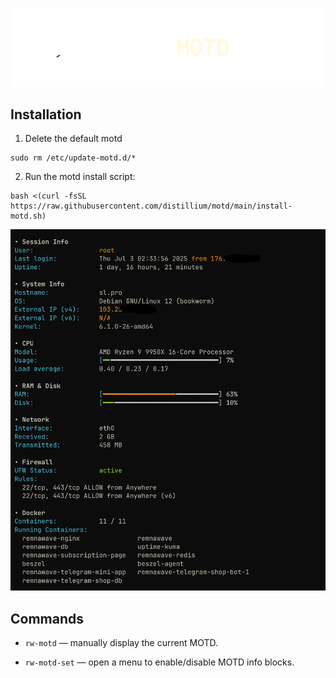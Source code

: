 ![screenshot](screenshot-1.png)

## Installation
1. Delete the default motd
```
sudo rm /etc/update-motd.d/*
```
2. Run the motd install script: 
```
bash <(curl -fsSL https://raw.githubusercontent.com/distillium/motd/main/install-motd.sh)
```

![screenshot](screenshot.png)

## Commands

- `rw-motd` — manually display the current MOTD.

- `rw-motd-set` — open a menu to enable/disable MOTD info blocks.
